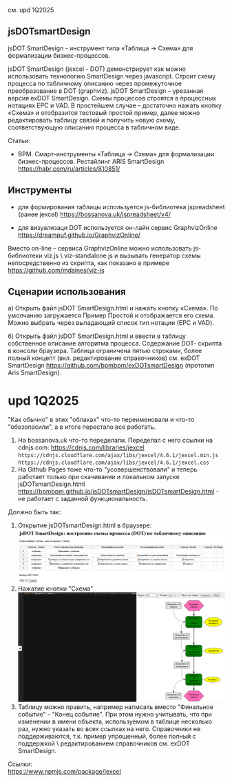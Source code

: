 см. upd 1Q2025
## jsDOTsmartDesign
jsDOT SmartDesign - инструмент типа «Таблица -> Схема» для формализации бизнес-процессов. 

jsDOT SmartDesign (jexcel - DOT) демонстрирует как можно использовать технологию SmartDesign через javascript. Строит схему процесса по табличному описанию через промежуточное преобразование в DOT (graphviz). 
jsDOT SmartDesign – урезанная версия exDOT SmartDesign. 
Схемы процессов строятся в процессных нотациях EPC и VAD. В простейшем случае – достаточно нажать кнопку «Схема» и отобразится тестовый простой пример, далее можно редактировать таблицу связей и получить новую схему, соответствующую описанию процесса в табличном виде.

Статьи:
- ВРМ. Смарт-инструменты «Таблица -> Схема» для формализации бизнес-процессов. Рестайлинг ARIS SmartDesign
https://habr.com/ru/articles/810851/
## Инструменты
- для формирования таблицы используется js-библиотека jspreadsheet (ранее jexcel)
https://bossanova.uk/jspreadsheet/v4/

- для визуализаци DOT используется он-лайн сервис GraphvizOnline https://dreampuf.github.io/GraphvizOnline/

Вместо on-line – сервиса GraphvizOnline можно использовать js-библиотеки viz.js \ viz-standalone.js и вызывать генератор схемы непосредственно из скрипта, как показано в примере
https://github.com/mdaines/viz-js
## Сценарии использования
а) Открыть файл jsDOT SmartDesign.html и нажать кнопку «Схема». По умолчанию загружается Пример Простой и отображается его схема. Можно выбрать через выпадающий список тип нотации (ЕРС и VAD).

б) Открыть файл jsDOT SmartDesign.html и ввести в таблицу собственное описание алгоритма процесса. 
Содержание DOT- скрипта в консоли браузера. Таблица ограничена пятью строками, более полный концепт (вкл. редактирование справочников) см. exDOT SmartDesign https://github.com/bpmbpm/exDOTsmartDesign (прототип Aris SmartDesign). 

# upd 1Q2025
"Как обычно" в этих "облаках" что-то переименовали и что-то "обезопасили", а в итоге перестало все работать.   
1. На bossanova.uk что-то переделали. Переделал с него ссылки на cdnjs.com: https://cdnjs.com/libraries/jexcel  
`https://cdnjs.cloudflare.com/ajax/libs/jexcel/4.6.1/jexcel.min.js` \
`https://cdnjs.cloudflare.com/ajax/libs/jexcel/4.6.1/jexcel.css`
2. На Github Pages тоже что-то "усовершенствовали" и теперь работает только при скачивании и локальном запуске jsDOTsmartDesign.html
https://bpmbpm.github.io/jsDOTsmartDesign/jsDOTsmartDesign.html - не работает с заданной функциональность. 

Должно быть так:
1. Открытие jsDOTsmartDesign.html в браузере:
![стартовый экран](jsDOT_1.png)    
2. Нажатие кнопки "Схема"
![отображение схемы](jsDOT_2.png)  
3. Таблицу можно править, например напмсать вместо "Финальное событие" - "Конец событие". При этом нужно учитывать, что при изменении в имени объекта, используемом в таблице несколько раз, нужно указать во всех ссылках на него. Справочники не поддерживаются, т.к. пример упрощенный, более полный с поддержкой \ редактированием справочников см. exDOT SmartDesign.

Ссылки:  
https://www.npmjs.com/package/jexcel
